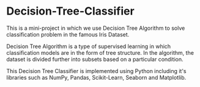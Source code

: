 # Decision-Tree-Classifier
This is a mini-project in which we use Decision Tree Algorithm to solve classification problem in the famous Iris Dataset.

Decision Tree Algorithm is a type of supervised learning in which classification models are in the form of tree structure. 
In the algorithm, the dataset is divided further into subsets based on a particular condition.

This Decision Tree Classifier is implemented using Python including it's libraries such as NumPy, Pandas, Scikit-Learn, Seaborn and Matplotlib.


